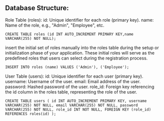 ## Database Structure:
Role Table (roles):
id: Unique identifier for each role (primary key).
name: Name of the role, e.g., "Admin", "Employee", etc.

`CREATE TABLE roles (id INT AUTO_INCREMENT PRIMARY KEY,name VARCHAR(255) NOT NULL);`

 insert the initial set of roles manually into the roles table during the setup or initialization phase of your application. These initial roles will serve as the predefined roles that users can select during the registration process.

 `INSERT INTO roles (name) VALUES ('Admin'), ('Employee');`

User Table (users):
id: Unique identifier for each user (primary key).
username: Username of the user.
email: Email address of the user.
password: Hashed password of the user.
role_id: Foreign key referencing the id column in the roles table, representing the role of the user.

`CREATE TABLE users (
    id INT AUTO_INCREMENT PRIMARY KEY,
    username VARCHAR(255) NOT NULL,
    email VARCHAR(255) NOT NULL,
    password VARCHAR(255) NOT NULL,
    role_id INT NOT NULL,
    FOREIGN KEY (role_id) REFERENCES roles(id)
);`